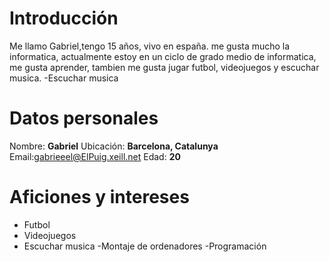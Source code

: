 # Introducción
Me llamo Gabriel,tengo 15 años, vivo en españa. me gusta mucho la informatica, actualmente estoy en un ciclo de grado medio de informatica, me gusta aprender, tambien me gusta jugar futbol, videojuegos y escuchar musica.
-Escuchar musica 
# **Datos personales**
Nombre: **Gabriel**
Ubicación: **Barcelona, Catalunya**
Email:gabrieeel@ElPuig.xeill.net
Edad: **20**
# **Aficiones y intereses**
- Futbol
- Videojuegos
- Escuchar musica
-Montaje de ordenadores
-Programación
